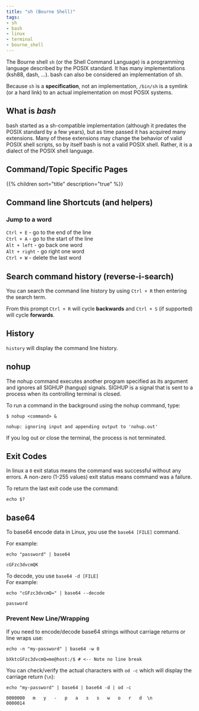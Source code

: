 ```yaml
---
title: "sh (Bourne Shell)"
tags:
- sh
- bash
- linux
- terminal
- bourne_shell
---
```


The Bourne shell `sh` (or the Shell Command Language) is a programming language described by the POSIX standard. 
It has many implementations (ksh88, dash, ...). bash can also be considered an implementation of sh.
<!--more-->
Because `sh` is a **specification**, not an implementation, `/bin/sh` is a symlink (or a hard link) to an actual 
implementation on most POSIX systems.

## What is *bash*
bash started as a sh-compatible implementation (although it predates the POSIX standard by a few years), but as time passed it has acquired many extensions.
Many of these extensions may change the behavior of valid POSIX shell scripts, so by itself bash is not a valid POSIX shell. 
Rather, it is a dialect of the POSIX shell language.

## Command/Topic Specific Pages

{{% children sort="title" description="true" %}}

## Command line Shortcuts (and helpers)

### Jump to a word

`Ctrl + E` - go to the end of the line  
`Ctrl + A` - go to the start of the line  
`Alt + left` - go back one word  
`Alt + right` - go right one word  
`Ctrl + W` - delete the last word  

## Search command history (reverse-i-search)

You can search the command line history by using `Ctrl + R` then entering the search term.

From this prompt `Ctrl + R` will cycle **backwards** and `Ctrl + S` (if supported) will cycle **forwards**.

## History

`history` will display the command line history.

## nohup

The nohup command executes another program specified as its argument and ignores all SIGHUP (hangup) signals. 
SIGHUP is a signal that is sent to a process when its controlling terminal is closed.

To run a command in the background using the nohup command, type:
```shell
$ nohup <command> &

nohup: ignoring input and appending output to 'nohup.out'
```
If you log out or close the terminal, the process is not terminated.

## Exit Codes

In linux a `0` exit status means the command was successful without any errors. 
A non-zero (1-255 values) exit status means command was a failure.

To return the last exit code use the command:

```shell
echo $?
```

## base64

To base64 encode data in Linux, you use the `base64 [FILE]` command. 

For example:
```shell
echo "password" | base64
```
```text
cGFzc3dvcmQK
```

To decode, you use `base64 -d [FILE]`    
For example:
```shell
echo "cGFzc3dvcmQ=" | base64 --decode
```
```text
password
```

### Prevent New Line/Wrapping

If you need to encode/decode base64 strings without carriage returns or line wraps use:
```shell
echo -n "my-password" | base64 -w 0
```
```text
bXktcGFzc3dvcmQ=me@host:/$ # <-- Note no line break
```

You can check/verify the actual characters with `od -c` which will display the carriage return (`\n`):
```shell
echo "my-password" | base64 | base64 -d | od -c
```
```text
0000000   m   y   -   p   a   s   s   w   o   r   d  \n
0000014
```
